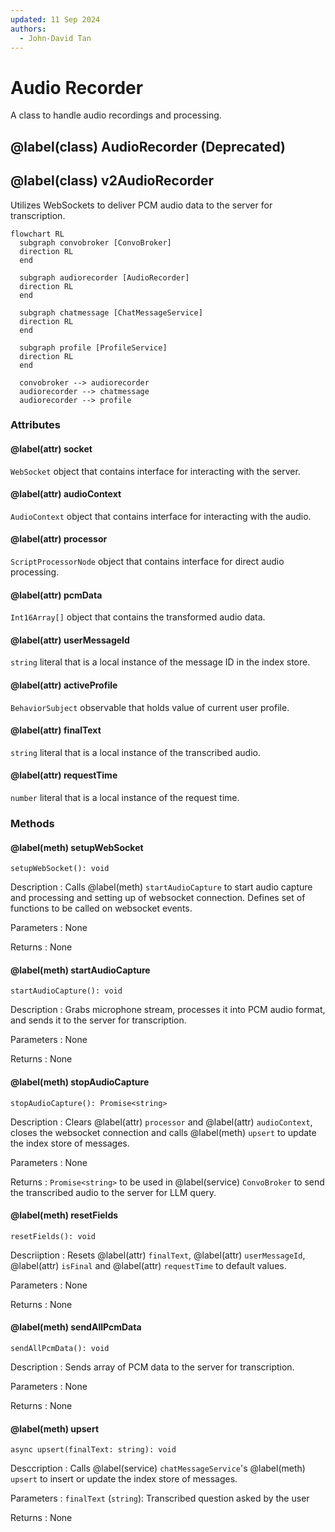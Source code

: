 ```yaml
---
updated: 11 Sep 2024
authors:
  - John-David Tan
---
```


# Audio Recorder

A class to handle audio recordings and processing.

## @label(class) AudioRecorder (Deprecated)

## @label(class) v2AudioRecorder

Utilizes WebSockets to deliver PCM audio data to the server for transcription.

```mermaid
flowchart RL
  subgraph convobroker [ConvoBroker]
  direction RL
  end

  subgraph audiorecorder [AudioRecorder]
  direction RL
  end

  subgraph chatmessage [ChatMessageService]
  direction RL
  end

  subgraph profile [ProfileService]
  direction RL
  end

  convobroker --> audiorecorder
  audiorecorder --> chatmessage
  audiorecorder --> profile

```

### Attributes

#### @label(attr) socket

`WebSocket` object that contains interface for interacting with the server.

#### @label(attr) audioContext

`AudioContext` object that contains interface for interacting with the audio.

#### @label(attr) processor

`ScriptProcessorNode` object that contains interface for direct audio processing.

#### @label(attr) pcmData

`Int16Array[]` object that contains the transformed audio data.

#### @label(attr) userMessageId

`string` literal that is a local instance of the message ID in the index store.

#### @label(attr) activeProfile

`BehaviorSubject` observable that holds value of current user profile.

#### @label(attr) finalText

`string` literal that is a local instance of the transcribed audio.

#### @label(attr) requestTime

`number` literal that is a local instance of the request time.

### Methods

#### @label(meth) setupWebSocket

    setupWebSocket(): void

Description
: Calls @label(meth) `startAudioCapture` to start audio capture and processing and setting up of websocket connection. Defines set of functions to be called on websocket events.

Parameters
: None

Returns
: None

#### @label(meth) startAudioCapture

    startAudioCapture(): void

Description
: Grabs microphone stream, processes it into PCM audio format, and sends it to the server for transcription.

Parameters
: None

Returns
: None

#### @label(meth) stopAudioCapture

    stopAudioCapture(): Promise<string>

Description
: Clears @label(attr) `processor` and @label(attr) `audioContext`, closes the websocket connection and calls @label(meth) `upsert` to update the index store of messages.

Parameters
: None

Returns
: `Promise<string>` to be used in @label(service) `ConvoBroker` to send the transcribed audio to the server for LLM query.

#### @label(meth) resetFields

    resetFields(): void

Descriiption
: Resets @label(attr) `finalText`, @label(attr) `userMessageId`, @label(attr) `isFinal` and @label(attr) `requestTime` to default values.

Parameters
: None

Returns
: None

#### @label(meth) sendAllPcmData

    sendAllPcmData(): void

Description
: Sends array of PCM data to the server for transcription.

Parameters
: None

Returns
: None

#### @label(meth) upsert

    async upsert(finalText: string): void

Desccription
: Calls @label(service) `chatMessageService`'s @label(meth) `upsert` to insert or update the index store of messages.

Parameters
: `finalText` (`string`): Transcribed question asked by the user

Returns
: None

